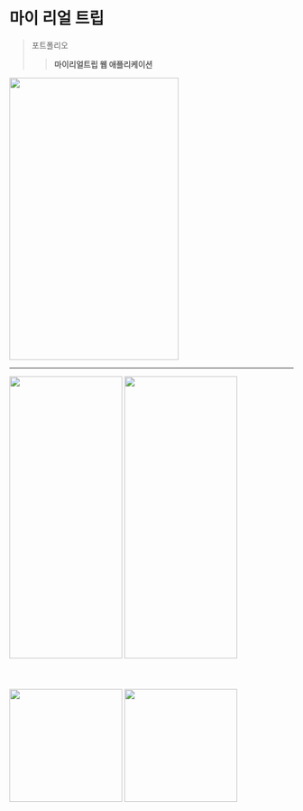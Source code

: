 마이 리얼 트립
===============

>포트폴리오 
>>**마이리얼트립 웹 애플리케이션**

<img width="300" height="500" src="https://user-images.githubusercontent.com/59439454/73727875-a698d100-4775-11ea-9318-5922763e7759.png">   

---------------------------------------------

<div>
  <img width="200" height="500" src="https://user-images.githubusercontent.com/59439454/73727877-a698d100-4775-11ea-99a1-a1fe5f76ec4c.png">
  <img width="200" height="500" src="https://user-images.githubusercontent.com/59439454/73727878-a698d100-4775-11ea-9699-7f7e74895658.png">
</div>   

<br>
<br>
<br>

<div>
  <img width="200" src="https://user-images.githubusercontent.com/59439454/73727879-a7316780-4775-11ea-9f55-5560fa105ca3.png">
  <img width="200" src="https://user-images.githubusercontent.com/59439454/73727880-a7316780-4775-11ea-8aff-acb5f154bf02.png">
</div>
